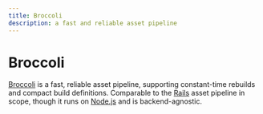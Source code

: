 ```yaml
---
title: Broccoli
description: a fast and reliable asset pipeline
---
```


# Broccoli

[Broccoli](https://github.com/broccolijs/broccoli) is a fast, reliable asset pipeline, supporting constant-time rebuilds and compact build definitions. Comparable to the [Rails](http://rubyonrails.org/) asset pipeline in scope, though it runs on [Node.js](/_glossary/NODEJS.md) and is backend-agnostic.
